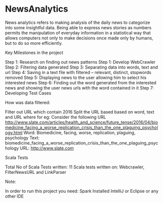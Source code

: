 # NewsAnalytics
News analytics refers to making analysis of the daily news to categorize into some insightful data. Being able to express news stories as numbers permits the manipulation of everyday information in a statistical  way that allows computers not only to make decisions once made only by humans, but to do so more  efficiently. 

Key Milestones in the project

Step 1: Research on finding out news patterns
Step 1: Develop WebCrawler 
Step 2: Filtering data generated 
Step 3:  Separating data into words, text and url
Step 4: Saving in a text file with filtered – relevant, distinct, stopwords removed
Step 5: Displaying news to the user allowing him to select his interested news
Step 6: Finding out the word generated from the interested news and showing the user news urls with the word contained in it
Step 7: Developing Test Cases

How was data filtered:

Filter out URL which contain 2016 
Split the URL based based on word, text and URL where
for eg: Consider the following URL http://www.slate.com/articles/health_and_science/future_tense/2016/04/biomedicine_facing_a_worse_replication_crisis_than_the_one_plaguing_psychology.html
Word: Biomedicine, facing, worse, replication, plaguing, psychology
Text: biomedicine_facing_a_worse_replication_crisis_than_the_one_plaguing_psychology
URL: http://www.slate.com


Scala Tests

Total No of Scala Tests written: 11
Scala tests written on: Webcrawler, FilterNewsURL and LinkParser


Note:

In order to run this project you need:
Spark Installed
IntelliJ or Eclipse or any other IDE




